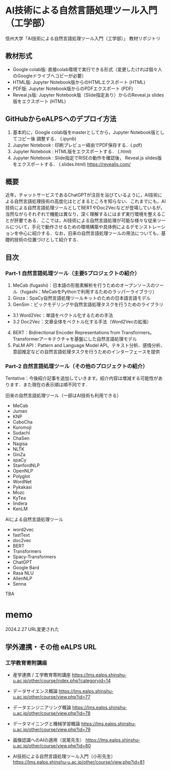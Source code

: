 # AI技術による自然言語処理ツール入門（工学部）

信州大学「AI技術による自然言語処理ツール入門（工学部）」 教材リポジトリ

## 教材形式

* Google colab版: 直接colab環境で実行できる形式（変更したければ個々人のGoogleドライブへコピーが必要）
* HTML版: Jupyter Notebook版からのHTMLエクスポート (HTML)
* PDF版: Jupyter Notebook版からのPDFエクスポート (PDF)
* Reveal.js版: Jupyter Notebook版（Slide指定あり）からのReveal.js slides版をエクスポート (HTML)

## GitHubからeALPSへのデプロイ方法

1. 基本的に，Google colab版をmasterとしてから，Jupyter Notebook版としてコピー後 調整する． (.ipynb)
2. Jupyter Notebook : 印刷プレビュー経由でPDF保存する．(.pdf)
3. Jupyter Notebook : HTML版をエクスポートする． (.html)
4. Jupyter Notebook : Slide指定でRISEの動作を確認後， Reveal.js slides版をエクスポートする． (.slides.html) <https://revealjs.com/>

## 概要

近年，チャットサービスであるChatGPTが注目を浴びているように，AI技術による自然言語処理技術の高度化はとどまるところを知らない．これまでにも，AI技術による自然言語処理ツールとしてBERTやDoc2Vecなどが登場しているが，当然ながらそれぞれで機能は異なり，深く理解するにはまず実行環境を整えることが肝要である．ここでは，AI技術による自然言語処理が可能な様々な従来ツールについて，手元で動作させるための環境構築や具体例によるデモンストレーションを中心に紹介する．なお，旧来の自然言語処理ツールの用法についても，基礎的技術の位置づけとして紹介する．

## 目次

### Part-1 自然言語処理ツール（主要5プロジェクトの紹介）

1. MeCab (fugashi)：日本語の形態素解析を行うためのオープンソースのツール（fugashi：MeCabをPythonで利用するためのラッパーライブラリ）
2. Ginza：SpaCy自然言語処理ツールキットのための日本語言語モデル
3. GenSim：ピックモデリングや自然言語処理タスクを行うためのライブラリ
 - 3.1 Word2Vec：単語をベクトル化するための手法
 - 3.2 Doc2Vec：文章全体をベクトル化する手法（Word2Vecの拡張）
4. BERT：Bidirectional Encoder Representations from Transformers。Transformerアーキテクチャを基盤にした自然言語処理モデル
5. PaLM API：Pattern and Language Model API。テキスト分析、感情分析、意図推定などの自然言語処理タスクを行うためのインターフェースを提供

### Part-2 自然言語処理ツール（その他のプロジェクトの紹介）

Tentative：今後紹介記事を追加していきます。紹介内容は増減する可能性があります．また現在の表示順は順不同です．

旧来の自然言語処理ツール（一部はAI技術も利用できる）
* MeCab
* Juman
* KNP
* CaboCha
* Kuromoji
* Sudachi
* ChaSen
* Nagisa
* NLTK
* GinZa
* spaCy
* StanfordNLP
* OpenNLP
* Polyglot
* WordNet
* Pykakasi
* Mozc
* KyTea
* lindera
* KenLM

AIによる自然言語処理ツール
* word2vec
* fastText
* doc2vec
* BERT
* Transformers
* Spacy-Transformers
* ChatGPT
* Google Bard
* Rasa NLU
* AllenNLP
* Senna

TBA

# memo

2024.2.27 URL変更された

## 学外連携・その他 eALPS URL

### 工学教育寄附講座

* 産学連携 / 工学教育寄附講座
<https://lms.ealps.shinshu-u.ac.jp/other/course/index.php?categoryid=14>

* データサイエンス概論
<https://lms.ealps.shinshu-u.ac.jp/other/course/view.php?id=77>
* データエンジニアリング概論
<https://lms.ealps.shinshu-u.ac.jp/other/course/view.php?id=78>
* データマイニングと機械学習概論
<https://lms.ealps.shinshu-u.ac.jp/other/course/view.php?id=79>
* 画像認識へのAIの適用（宮尾先生）
<https://lms.ealps.shinshu-u.ac.jp/other/course/view.php?id=80>
* AI技術による自然言語処理ツール入門（小形先生）
<https://lms.ealps.shinshu-u.ac.jp/other/course/view.php?id=81>

